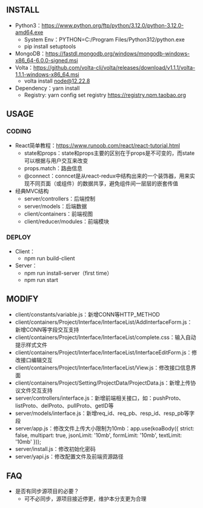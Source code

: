## INSTALL
- Python3：https://www.python.org/ftp/python/3.12.0/python-3.12.0-amd64.exe
  - System Env：PYTHON=C:/Program Files/Python312/python.exe
  - pip install setuptools
- MongoDB：https://fastdl.mongodb.org/windows/mongodb-windows-x86_64-6.0.0-signed.msi
- Volta：https://github.com/volta-cli/volta/releases/download/v1.1.1/volta-1.1.1-windows-x86_64.msi
  - volta install node@12.22.8
- Dependency：yarn install
  - Registry: yarn config set registry https://registry.npm.taobao.org

## USAGE
### CODING
- React简单教程：https://www.runoob.com/react/react-tutorial.html
  - state和props：state和props主要的区别在于props是不可变的，而state可以根据与用户交互来改变
  - props.match：路由信息
  - @connect：conncet是从react-redux中结构出来的一个装饰器，用来实现不同页面（或组件）的数据共享，避免组件间一层层的嵌套传值
- 经典MVC结构
  - server/controllers：后端控制
  - server/models：后端数据
  - client/containers：前端视图
  - client/reducer/modules：前端模块

### DEPLOY
- Client：
  - npm run build-client
- Server：
  - npm run install-server（first time）
  - npm run start

## MODIFY
- client/constants/variable.js：新增CONN等HTTP_METHOD
- client/containers/Project/Interface/InterfaceList/AddInterfaceForm.js：新增CONN等字段交互支持
- client/containers/Project/Interface/InterfaceList/complete.css：输入自动提示样式文件
- client/containers/Project/Interface/InterfaceList/InterfaceEditForm.js：修改接口编辑交互
- client/containers/Project/Interface/InterfaceList/View.js：修改接口信息界面
- client/containers/Project/Setting/ProjectData/ProjectData.js：新增上传协议文件交互支持
- server/controllers/interface.js：新增前端相关接口，如：pushProto、listProto、delProto、pullProto、getID等
- server/models/interface.js：新增req_id、req_pb、resp_id、resp_pb等字段
- server/app.js：修改文件上传大小限制为10mb：app.use(koaBody({ strict: false, multipart: true, jsonLimit: '10mb', formLimit: '10mb', textLimit: '10mb' }));
- server/install.js：修改初始化密码
- server/yapi.js：修改配置文件及前端资源路径

## FAQ
- 是否有同步源项目的必要？
  - 可不必同步，源项目接近停更，维护本分支更为合理
